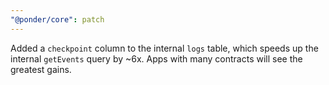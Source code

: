```yaml
---
"@ponder/core": patch
---
```


Added a `checkpoint` column to the internal `logs` table, which speeds up the internal `getEvents` query by ~6x. Apps with many contracts will see the greatest gains.
